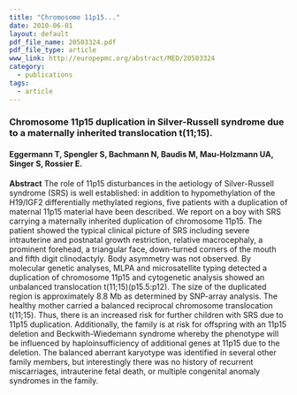 ```yaml
---
title: "Chromosome 11p15..."
date: 2010-06-01
layout: default
pdf_file_name: 20503324.pdf
pdf_file_type: article
www_link: http://europepmc.org/abstract/MED/20503324
category:
  - publications
tags:
  - article
---
```


### Chromosome 11p15 duplication in Silver-Russell syndrome due to a maternally inherited translocation t(11;15).
#### Eggermann T, Spengler S, Bachmann N, Baudis M, Mau-Holzmann UA, Singer S, Rossier E.

**Abstract** The role of 11p15 disturbances in the aetiology of Silver-Russell syndrome (SRS) is well established: in addition to hypomethylation of the H19/IGF2 differentially methylated regions, five patients with a duplication of maternal 11p15 material have been described. We report on a boy with SRS carrying a maternally inherited duplication of chromosome 11p15. The patient showed the typical clinical picture of SRS including severe intrauterine and postnatal growth restriction, relative macrocephaly, a prominent forehead, a triangular face, down-turned corners of the mouth and fifth digit clinodactyly. Body asymmetry was not observed. By molecular genetic analyses, MLPA and microsatellite typing detected a duplication of chromosome 11p15 and cytogenetic analysis showed an unbalanced translocation t(11;15)(p15.5:p12). The size of the duplicated region is approximately 8.8 Mb as determined by SNP-array analysis. The healthy mother carried a balanced reciprocal chromosome translocation t(11;15). Thus, there is an increased risk for further children with SRS due to 11p15 duplication. Additionally, the family is at risk for offspring with an 11p15 deletion and Beckwith-Wiedemann syndrome whereby the phenotype will be influenced by haploinsufficiency of additional genes at 11p15 due to the deletion. The balanced aberrant karyotype was identified in several other family members, but interestingly there was no history of recurrent miscarriages, intrauterine fetal death, or multiple congenital anomaly syndromes in the family.

